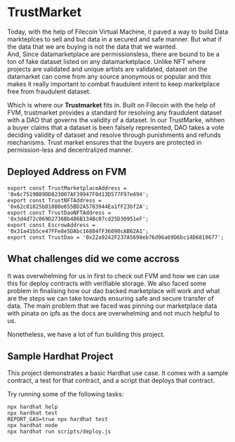 # TrustMarket

Today, with the help of Filecoin Virtual Machine, it paved a way to build Data markteplces to sell and but data in a secured and safe manner. But what if the data that we are buying is not the data that we wanted.   
And, Since datamarketplace are permissionsless, there are bound to be a ton of fake dataset listed on any datamarketplace. Unlike NFT where projects are validated and unique artists are validated, dataset on the datamarket can come from any source anonymous or popular and this makes it really important to combat fraudulent intent to keep marketplace free from fraudulent dataset.   

Which is where our <b>Trustmarket</b> fits in. Built on Filecoin with the help of FVM, trustmarket provides a standard for resolving any fraudulent dataset with a DAO that governs the validity of a dataset. In our TrustMarke, whhen a buyer claims that a dataset is been falsely represented, DAO takes a vote deciding validity of dataset and resolve through punishments and refunds mechanisms. Trust market ensures that the buyers are protected in permission-less and decentralized manner.


## Deployed Address on FVM

```
export const TrustMarketplaceAddress = '0x6c7519B89DD823007AF39947F0d13D577F97e494';
export const TrustNFTAddress = '0x62c81025bD18B8e655BD2A5783944Ea1fF23bf2A';
export const TrustDaoNFTAddress = '0x3d4d72c069D2736Bb486B134Bc07cd25D30951eF';
export const EscrowAddress = '0x31a41b5ce47FFe8e5DAbc16884fF36090cAB62A1';
export const TrustDao = '0x22a9242F237A5698eb76d96a69D6bc14D6819677';
```

## What challenges did we come accross

It was overwhelming for us in first to check out FVM and how we can use this for deploy contracts with verifiable storage. 
We also faced some problem in finalising how our dao backed marketplace will work and what are the steps we can take towards ensuring safe and secure transfer of data. The main problem that we faced was pinning our marketplace data with pinata on ipfs as the docs are overwhelming and not much helpful to us.

Nonetheless, we have a lot of fun building this project.


## Sample Hardhat Project

This project demonstrates a basic Hardhat use case. It comes with a sample contract, a test for that contract, and a script that deploys that contract.

Try running some of the following tasks:

```shell
npx hardhat help
npx hardhat test
REPORT_GAS=true npx hardhat test
npx hardhat node
npx hardhat run scripts/deploy.js
```
